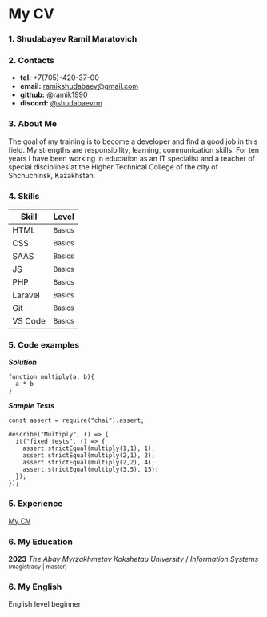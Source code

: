 # My CV

### 1. Shudabayev Ramil Maratovich
### 2. Contacts
- **tel:** +7(705)-420-37-00
- **email:** ramikshudabaev@gmail.com
- **github:** [@ramik1990](https://github.com/ramik1990)
- **discord:** [@shudabaevrm](https://discordapp.com/users/319149251944906752/)
### 3. About Me
The goal of my training is to become a developer and find a good job in this field. My strengths are responsibility, learning, communication skills. For ten years I have been working in education as an IT specialist and a teacher of special disciplines at the Higher Technical College of the city of Shchuchinsk, Kazakhstan.
### 4. Skills
|Skill|Level|
|-----|-----|
|HTML|<sup>Basics</sup>|
|CSS|<sup>Basics</sup>|
|SAAS|<sup>Basics</sup>|
|JS|<sup>Basics</sup>|
|PHP|<sup>Basics</sup>|
|Laravel|<sup>Basics</sup>|
|Git|<sup>Basics</sup>|
|VS Code|<sup>Basics</sup>|
### 5. Code examples
***Solution***
```
function multiply(a, b){
  a * b
}
```
***Sample Tests***
```
const assert = require("chai").assert;

describe("Multiply", () => {
  it("fixed tests", () => {
    assert.strictEqual(multiply(1,1), 1);
    assert.strictEqual(multiply(2,1), 2);
    assert.strictEqual(multiply(2,2), 4);
    assert.strictEqual(multiply(3,5), 15);   
  });
});
```
### 5. Experience
[My CV](https://github.com/ramik1990/rsschool-cv/blob/gh-pages/cv.md)

### 6. My Education
**2023** *The Abay Myrzakhmetov Kokshetau University* / *Information Systems* <sup>(magistracy | master)</sup>

### 6. My English
English level beginner